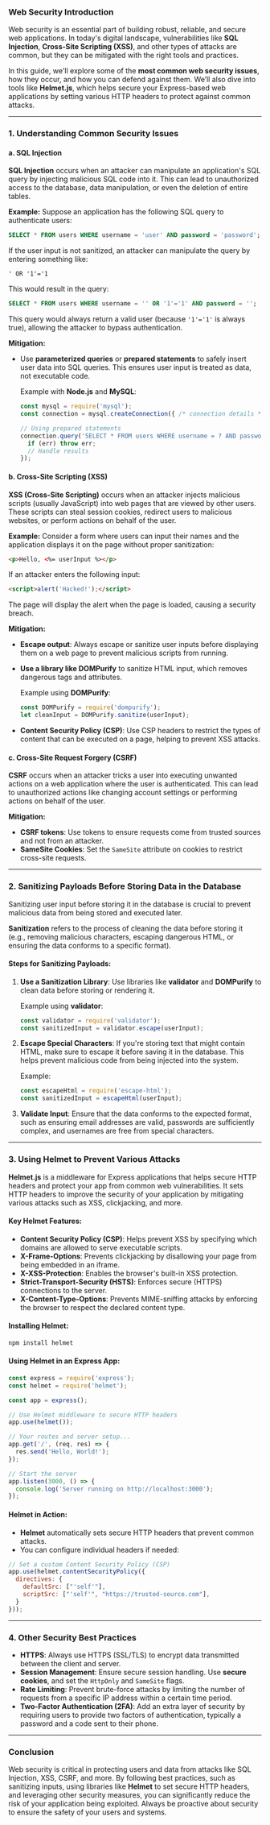 ### Web Security Introduction

Web security is an essential part of building robust, reliable, and secure web applications. In today's digital landscape, vulnerabilities like **SQL Injection**, **Cross-Site Scripting (XSS)**, and other types of attacks are common, but they can be mitigated with the right tools and practices.

In this guide, we'll explore some of the **most common web security issues**, how they occur, and how you can defend against them. We’ll also dive into tools like **Helmet.js**, which helps secure your Express-based web applications by setting various HTTP headers to protect against common attacks.

---

### 1. **Understanding Common Security Issues**

#### a. **SQL Injection**

**SQL Injection** occurs when an attacker can manipulate an application's SQL query by injecting malicious SQL code into it. This can lead to unauthorized access to the database, data manipulation, or even the deletion of entire tables.

**Example:**
Suppose an application has the following SQL query to authenticate users:

```sql
SELECT * FROM users WHERE username = 'user' AND password = 'password';
```

If the user input is not sanitized, an attacker can manipulate the query by entering something like:

```text
' OR '1'='1
```

This would result in the query:

```sql
SELECT * FROM users WHERE username = '' OR '1'='1' AND password = '';
```

This query would always return a valid user (because `'1'='1'` is always true), allowing the attacker to bypass authentication.

**Mitigation:**
- Use **parameterized queries** or **prepared statements** to safely insert user data into SQL queries. This ensures user input is treated as data, not executable code.
  
  Example with **Node.js** and **MySQL**:

  ```javascript
  const mysql = require('mysql');
  const connection = mysql.createConnection({ /* connection details */ });

  // Using prepared statements
  connection.query('SELECT * FROM users WHERE username = ? AND password = ?', [username, password], (err, results) => {
    if (err) throw err;
    // Handle results
  });
  ```

#### b. **Cross-Site Scripting (XSS)**

**XSS (Cross-Site Scripting)** occurs when an attacker injects malicious scripts (usually JavaScript) into web pages that are viewed by other users. These scripts can steal session cookies, redirect users to malicious websites, or perform actions on behalf of the user.

**Example:**
Consider a form where users can input their names and the application displays it on the page without proper sanitization:

```html
<p>Hello, <%= userInput %></p>
```

If an attacker enters the following input:

```html
<script>alert('Hacked!');</script>
```

The page will display the alert when the page is loaded, causing a security breach.

**Mitigation:**
- **Escape output**: Always escape or sanitize user inputs before displaying them on a web page to prevent malicious scripts from running.
- **Use a library like DOMPurify** to sanitize HTML input, which removes dangerous tags and attributes.

  Example using **DOMPurify**:

  ```javascript
  const DOMPurify = require('dompurify');
  let cleanInput = DOMPurify.sanitize(userInput);
  ```

- **Content Security Policy (CSP)**: Use CSP headers to restrict the types of content that can be executed on a page, helping to prevent XSS attacks.

#### c. **Cross-Site Request Forgery (CSRF)**

**CSRF** occurs when an attacker tricks a user into executing unwanted actions on a web application where the user is authenticated. This can lead to unauthorized actions like changing account settings or performing actions on behalf of the user.

**Mitigation:**
- **CSRF tokens**: Use tokens to ensure requests come from trusted sources and not from an attacker.
- **SameSite Cookies**: Set the `SameSite` attribute on cookies to restrict cross-site requests.

---

### 2. **Sanitizing Payloads Before Storing Data in the Database**

Sanitizing user input before storing it in the database is crucial to prevent malicious data from being stored and executed later. 

**Sanitization** refers to the process of cleaning the data before storing it (e.g., removing malicious characters, escaping dangerous HTML, or ensuring the data conforms to a specific format).

#### Steps for Sanitizing Payloads:
1. **Use a Sanitization Library**: Use libraries like **validator** and **DOMPurify** to clean data before storing or rendering it.
   
   Example using **validator**:

   ```javascript
   const validator = require('validator');
   const sanitizedInput = validator.escape(userInput);
   ```

2. **Escape Special Characters**: If you're storing text that might contain HTML, make sure to escape it before saving it in the database. This helps prevent malicious code from being injected into the system.
   
   Example:
   ```javascript
   const escapeHtml = require('escape-html');
   const sanitizedInput = escapeHtml(userInput);
   ```

3. **Validate Input**: Ensure that the data conforms to the expected format, such as ensuring email addresses are valid, passwords are sufficiently complex, and usernames are free from special characters.

---

### 3. **Using Helmet to Prevent Various Attacks**

**Helmet.js** is a middleware for Express applications that helps secure HTTP headers and protect your app from common web vulnerabilities. It sets HTTP headers to improve the security of your application by mitigating various attacks such as XSS, clickjacking, and more.

#### Key Helmet Features:
- **Content Security Policy (CSP)**: Helps prevent XSS by specifying which domains are allowed to serve executable scripts.
- **X-Frame-Options**: Prevents clickjacking by disallowing your page from being embedded in an iframe.
- **X-XSS-Protection**: Enables the browser's built-in XSS protection.
- **Strict-Transport-Security (HSTS)**: Enforces secure (HTTPS) connections to the server.
- **X-Content-Type-Options**: Prevents MIME-sniffing attacks by enforcing the browser to respect the declared content type.

#### Installing Helmet:
```bash
npm install helmet
```

#### Using Helmet in an Express App:

```javascript
const express = require('express');
const helmet = require('helmet');

const app = express();

// Use Helmet middleware to secure HTTP headers
app.use(helmet());

// Your routes and server setup...
app.get('/', (req, res) => {
  res.send('Hello, World!');
});

// Start the server
app.listen(3000, () => {
  console.log('Server running on http://localhost:3000');
});
```

#### Helmet in Action:

- **Helmet** automatically sets secure HTTP headers that prevent common attacks.
- You can configure individual headers if needed:

```javascript
// Set a custom Content Security Policy (CSP)
app.use(helmet.contentSecurityPolicy({
  directives: {
    defaultSrc: ["'self'"],
    scriptSrc: ["'self'", "https://trusted-source.com"],
  }
}));
```

---

### 4. **Other Security Best Practices**

- **HTTPS**: Always use HTTPS (SSL/TLS) to encrypt data transmitted between the client and server.
- **Session Management**: Ensure secure session handling. Use **secure cookies**, and set the `HttpOnly` and `SameSite` flags.
- **Rate Limiting**: Prevent brute-force attacks by limiting the number of requests from a specific IP address within a certain time period.
- **Two-Factor Authentication (2FA)**: Add an extra layer of security by requiring users to provide two factors of authentication, typically a password and a code sent to their phone.

---

### Conclusion

Web security is critical in protecting users and data from attacks like SQL Injection, XSS, CSRF, and more. By following best practices, such as sanitizing inputs, using libraries like **Helmet** to set secure HTTP headers, and leveraging other security measures, you can significantly reduce the risk of your application being exploited. Always be proactive about security to ensure the safety of your users and systems.

